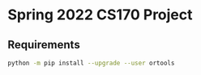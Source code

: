 # Spring 2022 CS170 Project

## Requirements
```bash
python -m pip install --upgrade --user ortools
```